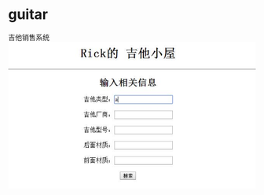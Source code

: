 # guitar
吉他销售系统
![images](https://raw.githubusercontent.com/icermm/guitar/icermm-patch-1/images/1.jpg)
